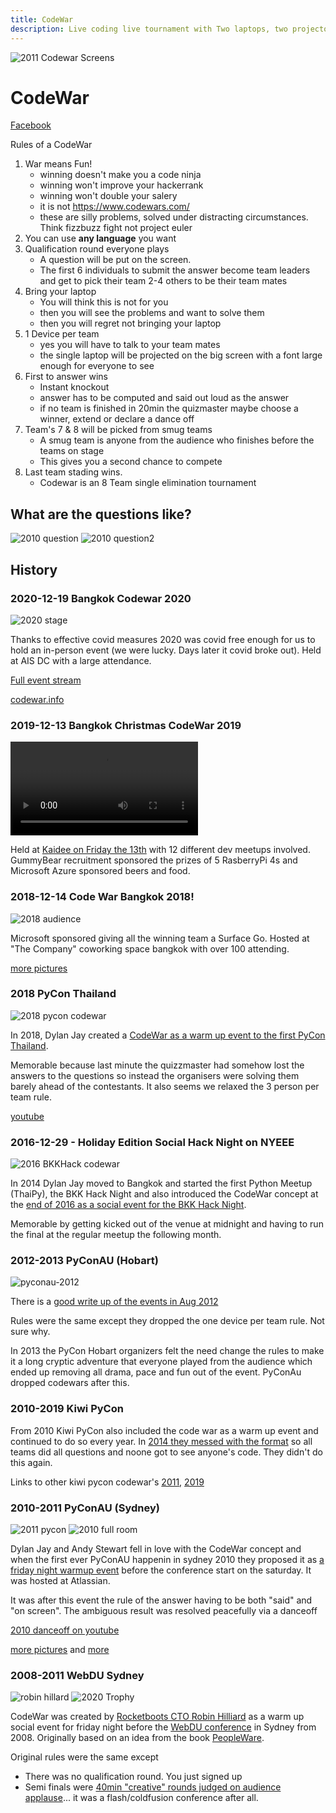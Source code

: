 ```yaml
---
title: CodeWar
description: Live coding live tournament with Two laptops, two projectors, two teams at a time, one programming task - everyone else has some finger food and a drink and watches. Teams of 3-5 people formed spontaneously.
---
```


![2011 Codewar Screens](assets/images/2011_pycon_screens.jpg)

# CodeWar

[Facebook](https://www.facebook.com/codewarfederation)

Rules of a CodeWar
1. War means Fun!
   - winning doesn't make you a code ninja
   - winning won't improve your hackerrank
   - winning won't double your salery
   - it is not https://www.codewars.com/
   - these are silly problems, solved under distracting circumstances. Think fizzbuzz fight not project euler
2. You can use **any language** you want
3. Qualification round everyone plays
   - A question will be put on the screen.
   - The first 6 individuals to submit the answer become team leaders and get to pick their team 2-4 others to be their team mates
4. Bring your laptop
   - You will think this is not for you
   - then you will see the problems and want to solve them
   - then you will regret not bringing your laptop
5. 1 Device per team
   - yes you will have to talk to your team mates
   - the single laptop will be projected on the big screen with a font large enough for everyone to see
6. First to answer wins
   - Instant knockout
   - answer has to be computed and said out loud as the answer
   - if no team is finished in 20min the quizmaster maybe choose a winner, extend or declare a dance off
7. Team's 7 & 8 will be picked from smug teams
   - A smug team is anyone from the audience who finishes before the teams on stage
   - This gives you a second chance to compete
8. Last team stading wins.
   - Codewar is an 8 Team single elimination tournament


## What are the questions like?

![2010 question](assets/images/code-wars-challenge-1b-2010.webp)
![2010 question2](assets/images/codewars-challenge-2-2010.webp)

## History

### 2020-12-19 Bangkok Codewar 2020

![2020 stage](assets/images/2020_stage.jpg)

Thanks to effective covid measures 2020 was covid free enough for us to hold an in-person event (we were lucky. Days later it covid broke out). Held at AIS DC with a large attendance. 

[Full event stream](https://www.facebook.com/codewarfederation/videos/1016001628885678)

[codewar.info](https://codewar.info)

### 2019-12-13 Bangkok Christmas CodeWar 2019

<video style="max-width:100%" controls>
  <source src="assets/images/2019_video.mp4" type="video/mp4">
  Your browser does not support the video tag.
</video>

Held at [Kaidee on Friday the 13th](https://www.ticketmelon.com/codewarfederation/christmascodewar2019?fbclid=IwAR2WsAOH7YhBL81jpcUOH84i8r1zYfn5vdimmoLJrjrZmM_g2P9JS9zk70Q) with 12 different dev meetups involved.
GummyBear recruitment sponsored the prizes of 5 RasberryPi 4s and Microsoft Azure sponsored beers and food.

### 2018-12-14 Code War Bangkok 2018!


![2018 audience](assets/images/2018-codewar-audience.jpeg)

Microsoft sponsored giving all the winning team a Surface Go. Hosted at "The Company" coworking space bangkok with over 100 attending.

[more pictures](https://www.facebook.com/codewarfederation/posts/120601169358416)

### 2018 PyCon Thailand

![2018 pycon codewar](assets/images/2018_pycon.jpg)

In 2018, Dylan Jay created a [CodeWar as a warm up event to the first PyCon Thailand](https://2019.th.pycon.org/pycon2018/code-war/index.html).

Memorable because last minute the quizzmaster had somehow lost the answers to the questions so instead the organisers were solving them barely ahead of the contestants. It also seems we relaxed the 3 person per team rule.

[youtube](https://m.facebook.com/PyConThailand/videos/code-war-competition-is-starting-now/362179677639589/)

### 2016-12-29 - Holiday Edition Social Hack Night on NYEEE

![2016 BKKHack codewar](assets/images/2016_bkkhackcodewar.jpg)

In 2014 Dylan Jay moved to Bangkok and started the first Python Meetup (ThaiPy), the BKK Hack Night and also introduced the
CodeWar concept at the [end of 2016 as a social event for the BKK Hack Night](https://www.meetup.com/en-AU/bkkhack/events/cxdkxlyvqbmc/).

Memorable by getting kicked out of the venue at midnight and having to run the final at the regular meetup the following month.

### 2012-2013 PyConAU (Hobart)

![pyconau-2012](assets/images/2012-pyconau.webp)

There is a [good write up of the events in Aug 2012](https://www.curiousvenn.com/2012/08/codewars-at-pycon-au-2012/?fbclid=IwAR0g1Dc2G6aO7UQTRaiND_WWXHfLNsQWQmNJcHx4sImnTiLmp8hGaWKVuNA)

Rules were the same except they dropped the one device per team rule. Not sure why.

In 2013 the PyCon Hobart organizers felt the need change the rules to make it a long cryptic adventure that everyone played from the audience which ended up removing all drama, pace and fun out of the event. PyConAu dropped codewars after this.

### 2010-2019 Kiwi PyCon

From 2010 Kiwi PyCon also included the code war as a warm up event and continued to do so every year. 
In [2014 they messed with the format](https://wellington.pm.org/articles/codewars2014/) so all teams did all questions and noone got to see anyone's code. They didn't do this again.

Links to other kiwi pycon codewar's [2011](https://www.scoop.co.nz/stories/BU1108/S00792/calling-all-it-geeks-and-tech-savvy-people.htm), [2019](https://python.nz/kiwipycon.x.codewars)

### 2010-2011 PyConAU (Sydney)

![2011 pycon](assets/images/2011_pycon.jpg)
![2010 full room](assets/images/2010-fullroom.jpg)

Dylan Jay and Andy Stewart fell in love with the CodeWar concept and when the first ever PyConAU happenin in sydney
2010 they proposed it as [a friday night warmup event](http://anyvite.com/byq1czpyyc) before the conference start on the saturday. It was hosted at Atlassian.

It was after this event the rule of the answer having to be both "said" and "on screen". The ambiguous result was resolved
peacefully via a danceoff

[2010 danceoff on youtube](https://www.youtube.com/watch?v=gH4S6WfgWwkt)

[more pictures](https://www.flickr.com/photos/66855660@N07/with/6087255630/) and [more](https://hiveminer.com/Tags/codewar)


### 2008-2011 WebDU Sydney

![robin hillard](assets/images/Robin-Hilliard-Code-Wars-MC.webp)
![2020 Trophy](assets/images/code-wars-trophy-2010.webp)

CodeWar was created by [Rocketboots CTO Robin Hilliard](https://www.linkedin.com/in/robinhilliard/) as a warm up social event for friday night before the [WebDU conference](https://www.flickr.com/photos/webdu/3553047315/) in Sydney from 2008. Originally based on an idea from the book [PeopleWare](https://en.wikipedia.org/wiki/Peopleware:_Productive_Projects_and_Teams). 

Original rules were the same except
- There was no qualification round. You just signed up
- Semi finals were [40min "creative" rounds judged on audience applause](https://www.eriontheinterweb.com/2010/05/codewars-2010-the-challenge-make-an-app-to-make-steve-jobs-relax-in-flash)... it was a flash/coldfusion conference after all.


